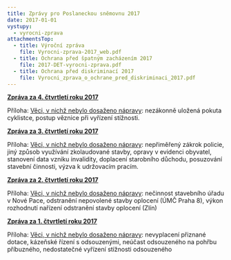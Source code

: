 ```yaml
---
title: Zprávy pro Poslaneckou sněmovnu 2017
date: 2017-01-01
vystupy:
  - vyrocni-zprava
attachmentsTop:
  - title: Výroční zpráva
    file: Vyrocni-zprava-2017_web.pdf
  - title: Ochrana před špatným zacházením 2017
    file: 2017-DET-vyrocni-zprava.pdf
  - title: Ochrana před diskriminací 2017
    file: Vyrocni_zprava_o_ochrane_pred_diskriminaci_2017.pdf
---
```


**[Zpráva za 4. čtvrtletí roku 2017](2017_4-Q.pdf)**

Příloha: [Věci, v nichž nebylo dosaženo nápravy](2017_4-Q-sankce.pdf): nezákonně uložená pokuta cyklistce, postup věznice při vyřízení stížnosti.

**[Zpráva za 3. čtvrtletí roku 2017](2017_3-Q.pdf)**

Příloha: [Věci, v nichž nebylo dosaženo nápravy](2017_3-Q-sankce.pdf): nepřiměřený zákrok policie, jiný způsob využívání zkolaudované stavby, opravy v evidenci obyvatel, stanovení data vzniku invalidity, doplacení starobního důchodu, posuzování stavební činnosti, výzva k udržovacím pracím.

**[Zpráva za 2. čtvrtletí roku 2017](2017_2-Q.pdf)**

Příloha: [Věci, v nichž nebylo dosaženo nápravy](2017_2-Q-sankce.pdf): nečinnost stavebního úřadu v Nové Pace, odstranění nepovolené stavby oplocení (ÚMČ Praha 8), výkon rozhodnutí nařízení odstranění stavby oplocení (Zlín)

**[Zpráva za 1. čtvrtletí roku 2017](2017_1-Q.pdf)**

Příloha: [Věci, v nichž nebylo dosaženo nápravy](2017_1-Q-sankce.pdf): nevyplacení přiznané dotace, kázeňské řízení s odsouzenými, neúčast odsouzeného na pohřbu příbuzného, nedostatečné vyřízení stížnosti odsouzeného
